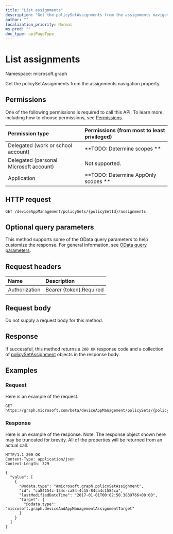 ```yaml
---
title: "List assignments"
description: "Get the policySetAssignments from the assignments navigation property."
author: ""
localization_priority: Normal
ms.prod: ""
doc_type: apiPageType
---
```


# List assignments

Namespace: microsoft.graph

Get the policySetAssignments from the assignments navigation property.

## Permissions
One of the following permissions is required to call this API. To learn more, including how to choose permissions, see [Permissions](/concepts/permissions-reference.md).

|Permission type|Permissions (from most to least privileged)|
|:---|:---|
|Delegated (work or school account)|**TODO: Determine scopes **|
|Delegated (personal Microsoft account)|Not supported.|
|Application|**TODO: Determine AppOnly scopes **|

## HTTP request
<!-- {
  "blockType": "ignored"
}
-->
``` http
GET /deviceAppManagement/policySets/{policySetId}/assignments
```

## Optional query parameters
This method supports some of the OData query parameters to help customize the response. For general information, see [OData query parameters](/graph/query-parameters).

## Request headers
|Name|Description|
|:---|:---|
|Authorization|Bearer {token}.Required|

## Request body
Do not supply a request body for this method.

## Response
If successful, this method returns a `200 OK` response code and a collection of [policySetAssignment](../resources/policysetassignment.md) objects in the response body.

## Examples

### Request
Here is an example of the request.
<!-- {
  "blockType": "request",
  "name": "get_policysetassignment"
}
-->
``` http
GET https://graph.microsoft.com/beta/deviceAppManagement/policySets/{policySetId}/assignments
```

### Response
Here is an example of the response. Note: The response object shown here may be truncated for brevity. All of the properties will be returned from an actual call.
<!-- {
  "blockType": "response",
  "truncated": true,
  "@odata.type": "collection(microsoft.graph.policysetassignment)"
}
-->
``` http
HTTP/1.1 200 OK
Content-Type: application/json
Content-Length: 329

{
  "value": [
    {
      "@odata.type": "#microsoft.graph.policySetAssignment",
      "id": "ca84154c-154c-ca84-4c15-84ca4c1584ca",
      "lastModifiedDateTime": "2017-01-01T00:02:50.3839766+00:00",
      "target": {
        "@odata.type": "microsoft.graph.deviceAndAppManagementAssignmentTarget"
      }
    }
  ]
}
```

